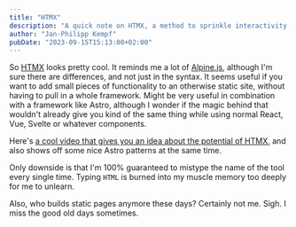 ```yaml
---
title: "HTMX"
description: "A quick note on HTMX, a method to sprinkle interactivity and logic into your HTML"
author: "Jan-Philipp Kempf"
pubDate: "2023-09-15T15:13:00+02:00"
---
```


So [HTMX](https://htmx.org/) looks pretty cool. It reminds me a lot of [Alpine.js](https://alpinejs.dev/), although I'm sure there are differences, and not just in the syntax. It seems useful if you want to add small pieces of functionality to an otherwise static site, without having to pull in a whole framework. Might be very useful in combination with a framework like Astro, although I wonder if the magic behind that wouldn't already give you kind of the same thing while using normal React, Vue, Svelte or whatever components.

Here's [a cool video that gives you an idea about the potential of HTMX](https://www.youtube.com/watch?v=DuGyH5RvfbY), and also shows off some nice Astro patterns at the same time.

Only downside is that I'm 100% guaranteed to mistype the name of the tool every single time. Typing `HTML` is burned into my muscle memory too deeply for me to unlearn.

Also, who builds static pages anymore these days? Certainly not me. Sigh. I miss the good old days sometimes.
